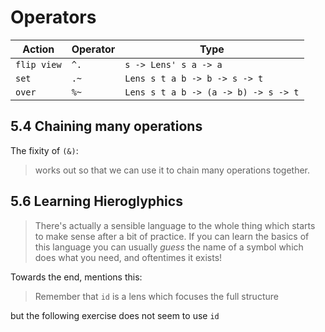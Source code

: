 # Operators

| Action      | Operator | Type                                 |
| ----------- | -------- | ------------------------------------ |
| `flip view` | `^.`     | `s -> Lens' s a -> a`                |
| `set`       | `.~`     | `Lens s t a b -> b -> s -> t`        |
| `over`      | `%~`     | `Lens s t a b -> (a -> b) -> s -> t` |

## 5.4 Chaining many operations

The fixity of `(&)`:

> works out so that we can use it to chain many operations together.

## 5.6 Learning Hieroglyphics

> There's actually a sensible language to the whole thing which starts to make sense after a bit of practice. If you can learn the basics of this language you can usually _guess_ the name of a symbol which does what you need, and oftentimes it exists!

Towards the end, mentions this:

> Remember that `id` is a lens which focuses the full structure

but the following exercise does not seem to use `id`
